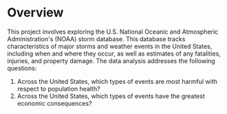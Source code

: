 # Overview

This project involves exploring the U.S. National Oceanic and Atmospheric Administration's (NOAA) storm database. This database tracks characteristics of major storms and weather events in the United States, including when and where they occur, as well as estimates of any fatalities, injuries, and property damage. The data analysis addresses the following questions: 
1. Across the United States, which types of events are most harmful with respect to population health? 
2. Across the United States, which types of events have the greatest economic consequences?

